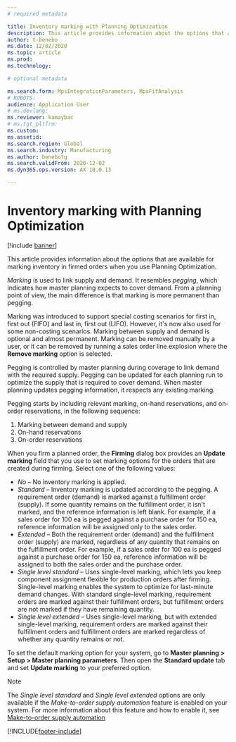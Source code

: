```yaml
---
# required metadata

title: Inventory marking with Planning Optimization
description: This article provides information about the options that are available for marking inventory in firmed orders when you use Planning Optimization.
author: t-benebo
ms.date: 12/02/2020
ms.topic: article
ms.prod: 
ms.technology: 

# optional metadata

ms.search.form: MpsIntegrationParameters, MpsFitAnalysis
# ROBOTS: 
audience: Application User
# ms.devlang: 
ms.reviewer: kamaybac
# ms.tgt_pltfrm: 
ms.custom: 
ms.assetid: 
ms.search.region: Global
ms.search.industry: Manufacturing
ms.author: benebotg
ms.search.validFrom: 2020-12-02
ms.dyn365.ops.version: AX 10.0.13

---
```

# Inventory marking with Planning Optimization

[!include [banner](../../includes/banner.md)]

This article provides information about the options that are available for marking inventory in firmed orders when you use Planning Optimization.

*Marking* is used to link supply and demand. It resembles *pegging*, which indicates how master planning expects to cover demand. From a planning point of view, the main difference is that marking is more permanent than pegging.

Marking was introduced to support special costing scenarios for first in, first out (FIFO) and last in, first out (LIFO). However, it's now also used for some non-costing scenarios. Marking between supply and demand is optional and almost permanent. Marking can be removed manually by a user, or it can be removed by running a sales order line explosion where the **Remove marking** option is selected.

Pegging is controlled by master planning during coverage to link demand with the required supply. Pegging can be updated for each planning run to optimize the supply that is required to cover demand. When master planning updates pegging information, it respects any existing marking.

Pegging starts by including relevant marking, on-hand reservations, and on-order reservations, in the following sequence:

1. Marking between demand and supply
1. On-hand reservations
1. On-order reservations

When you firm a planned order, the **Firming** dialog box provides an **Update marking** field that you use to set marking options for the orders that are created during firming. Select one of the following values:

- *No* – No inventory marking is applied.
- *Standard* – Inventory marking is updated according to the pegging. A requirement order (demand) is marked against a fulfillment order (supply). If some quantity remains on the fulfillment order, it isn't marked, and the reference information is left blank. For example, if a sales order for 100 ea is pegged against a purchase order for 150 ea, reference information will be assigned only to the sales order.
- *Extended* – Both the requirement order (demand) and the fulfillment order (supply) are marked, regardless of any quantity that remains on the fulfillment order. For example, if a sales order for 100 ea is pegged against a purchase order for 150 ea, reference information will be assigned to both the sales order and the purchase order.
- *Single level standard* – Uses single-level marking, which lets you keep component assignment flexible for production orders after firming. <!-- KFM: We should describe more clearly just what we mean by "single level". --> Single-level marking enables the system to optimize for last-minute demand changes. With standard single-level marking, requirement orders are marked against their fulfillment orders, but fulfillment orders are not marked if they have remaining quantity.
- *Single level extended* – Uses single-level marking, but with extended single-level marking, requirement orders are marked against their fulfillment orders and fulfillment orders are marked regardless of whether any quantity remains or not.

To set the default marking option for your system, go to **Master planning \> Setup \> Master planning parameters**. Then open the **Standard update** tab and set **Update marking** to your preferred option. <!-- KFM: Confirm this. -->

> [!NOTE]
> The *Single level standard* and *Single level extended* options are only available if the *Make-to-order supply automation*  feature is enabled on your system. For more information about this feature and how to enable it, see [Make-to-order supply automation](make-to-order-supply-automation.md) 

[!INCLUDE[footer-include](../../../includes/footer-banner.md)]
